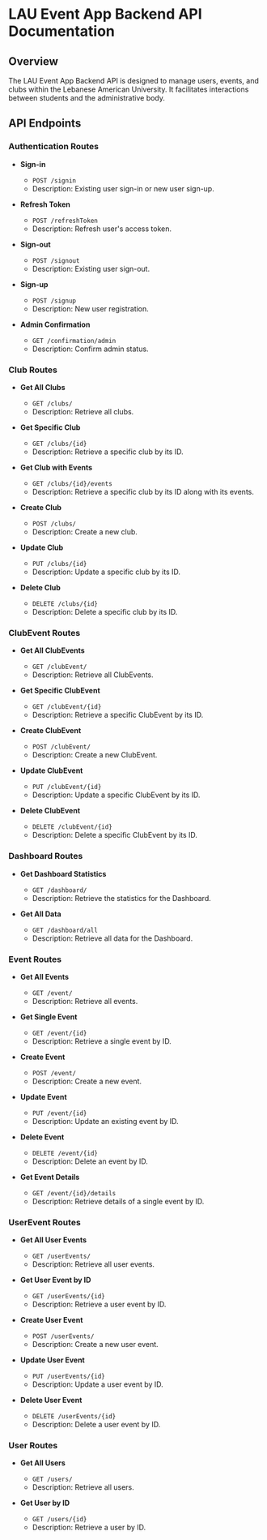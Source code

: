 # LAU Event App Backend API Documentation

## Overview
The LAU Event App Backend API is designed to manage users, events, and clubs within the Lebanese American University. It facilitates interactions between students and the administrative body.

## API Endpoints

### Authentication Routes
- **Sign-in**
  - `POST /signin`
  - Description: Existing user sign-in or new user sign-up.

- **Refresh Token**
  - `POST /refreshToken`
  - Description: Refresh user's access token.

- **Sign-out**
  - `POST /signout`
  - Description: Existing user sign-out.

- **Sign-up**
  - `POST /signup`
  - Description: New user registration.

- **Admin Confirmation**
  - `GET /confirmation/admin`
  - Description: Confirm admin status.

### Club Routes
- **Get All Clubs**
  - `GET /clubs/`
  - Description: Retrieve all clubs.

- **Get Specific Club**
  - `GET /clubs/{id}`
  - Description: Retrieve a specific club by its ID.

- **Get Club with Events**
  - `GET /clubs/{id}/events`
  - Description: Retrieve a specific club by its ID along with its events.

- **Create Club**
  - `POST /clubs/`
  - Description: Create a new club.

- **Update Club**
  - `PUT /clubs/{id}`
  - Description: Update a specific club by its ID.

- **Delete Club**
  - `DELETE /clubs/{id}`
  - Description: Delete a specific club by its ID.

### ClubEvent Routes
- **Get All ClubEvents**
  - `GET /clubEvent/`
  - Description: Retrieve all ClubEvents.

- **Get Specific ClubEvent**
  - `GET /clubEvent/{id}`
  - Description: Retrieve a specific ClubEvent by its ID.

- **Create ClubEvent**
  - `POST /clubEvent/`
  - Description: Create a new ClubEvent.

- **Update ClubEvent**
  - `PUT /clubEvent/{id}`
  - Description: Update a specific ClubEvent by its ID.

- **Delete ClubEvent**
  - `DELETE /clubEvent/{id}`
  - Description: Delete a specific ClubEvent by its ID.

### Dashboard Routes
- **Get Dashboard Statistics**
  - `GET /dashboard/`
  - Description: Retrieve the statistics for the Dashboard.

- **Get All Data**
  - `GET /dashboard/all`
  - Description: Retrieve all data for the Dashboard.

### Event Routes
- **Get All Events**
  - `GET /event/`
  - Description: Retrieve all events.

- **Get Single Event**
  - `GET /event/{id}`
  - Description: Retrieve a single event by ID.

- **Create Event**
  - `POST /event/`
  - Description: Create a new event.

- **Update Event**
  - `PUT /event/{id}`
  - Description: Update an existing event by ID.

- **Delete Event**
  - `DELETE /event/{id}`
  - Description: Delete an event by ID.

- **Get Event Details**
  - `GET /event/{id}/details`
  - Description: Retrieve details of a single event by ID.

### UserEvent Routes
- **Get All User Events**
  - `GET /userEvents/`
  - Description: Retrieve all user events.

- **Get User Event by ID**
  - `GET /userEvents/{id}`
  - Description: Retrieve a user event by ID.

- **Create User Event**
  - `POST /userEvents/`
  - Description: Create a new user event.

- **Update User Event**
  - `PUT /userEvents/{id}`
  - Description: Update a user event by ID.

- **Delete User Event**
  - `DELETE /userEvents/{id}`
  - Description: Delete a user event by ID.

### User Routes
- **Get All Users**
  - `GET /users/`
  - Description: Retrieve all users.

- **Get User by ID**
  - `GET /users/{id}`
  - Description: Retrieve a user by ID.
